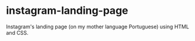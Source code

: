 # instagram-landing-page
Instagram's landing page (on my mother language Portuguese) using HTML and CSS.
